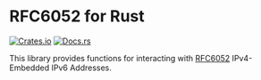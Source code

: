 # RFC6052 for Rust
[![Crates.io](https://img.shields.io/crates/v/rfc6052)](https://crates.io/crates/rfc6052)
[![Docs.rs](https://docs.rs/rfc6052/badge.svg)](https://docs.rs/rfc6052)

This library provides functions for interacting with [RFC6052](https://datatracker.ietf.org/doc/html/rfc6052) IPv4-Embedded IPv6 Addresses.
